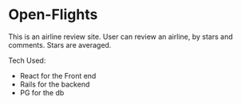 # Open-Flights

This is an airline review site. User can review an airline, by stars and comments. Stars are averaged. 

Tech Used:
- React for the Front end
- Rails for the backend
- PG for the db



